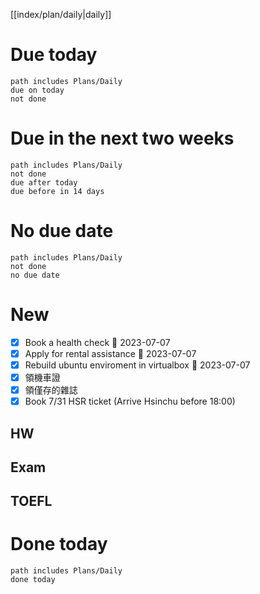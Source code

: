 [[index/plan/daily|daily]]
# Due today
```tasks
path includes Plans/Daily
due on today
not done
```
# Due in the next two weeks
```tasks
path includes Plans/Daily
not done
due after today
due before in 14 days
```
# No due date
```tasks
path includes Plans/Daily
not done
no due date
```

# New
- [x] Book a health check 📅 2023-07-07
- [x] Apply for rental assistance 📅 2023-07-07
- [x] Rebuild ubuntu enviroment in virtualbox 📅 2023-07-07
- [x] 領機車證
- [x] 領僅存的雜誌
- [x] Book 7/31 HSR ticket (Arrive Hsinchu before 18:00)
## HW
## Exam
## TOEFL

# Done today
```tasks
path includes Plans/Daily
done today
```